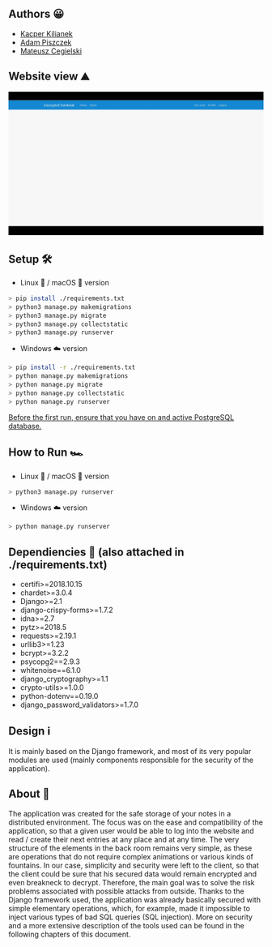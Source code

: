 ## Authors 😀
- [Kacper Kilianek](https://github.com/Kkilianek)
- [Adam Piszczek](https://github.com/AdamPiszczek)
- [Mateusz Cegielski](https://github.com/MateuszCegielski)

## Website view ⛰️
![Process of creating new note](https://github.com/AdamPiszczek/cloud-based-encrypted-notebook/blob/main/media/website_view.gif)

## Setup 🛠️
- Linux 🐧 / macOS 🍎 version
```sh
> pip install ./requirements.txt
> python3 manage.py makemigrations
> python3 manage.py migrate
> python3 manage.py collectstatic
> python3 manage.py runserver
```
- Windows ☁️ version
```sh
> pip install -r ./requirements.txt
> python manage.py makemigrations
> python manage.py migrate
> python manage.py collectstatic
> python manage.py runserver
```
<ins>Before the first run, ensure that you have on and active PostgreSQL database.</ins>

## How to Run 🏎
- Linux 🐧 / macOS 🍎 version
```sh
> python3 manage.py runserver
```
- Windows ☁️ version
```sh
> python manage.py runserver
```

## Dependiencies 👷 (also attached in ./requirements.txt)
- certifi>=2018.10.15
- chardet>=3.0.4
- Django>=2.1
- django-crispy-forms>=1.7.2
- idna>=2.7
- pytz>=2018.5
- requests>=2.19.1
- urllib3>=1.23
- bcrypt>=3.2.2
- psycopg2==2.9.3
- whitenoise==6.1.0
- django_cryptography>=1.1
- crypto-utils>=1.0.0
- python-dotenv==0.19.0
- django_password_validators>=1.7.0

## Design ℹ️
It is mainly based on the Django framework, and most of its very popular modules are used (mainly components responsible for the security of the application).

## About 📙
The application was created for the safe storage of your notes in a distributed environment. The focus was on the ease and compatibility of the application, so that a given user would be able to log into the website and read / create their next entries at any place and at any time. The very structure of the elements in the back room remains very simple, as these are operations that do not require complex animations or various kinds of fountains. In our case, simplicity and security were left to the client, so that the client could be sure that his secured data would remain encrypted and even breakneck to decrypt. Therefore, the main goal was to solve the risk problems associated with possible attacks from outside. Thanks to the Django framework used, the application was already basically secured with simple elementary operations, which, for example, made it impossible to inject various types of bad SQL queries (SQL injection). More on security and a more extensive description of the tools used can be found in the following chapters of this document.
